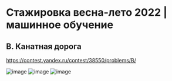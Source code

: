 # Стажировка весна-лето 2022 | машинное обучение

## B. Канатная дорога

https://contest.yandex.ru/contest/38550/problems/B/

![image](https://user-images.githubusercontent.com/111676263/185988589-5acaa735-134f-45a1-b958-bf15a49aede0.png)
![image](https://user-images.githubusercontent.com/111676263/185988636-2a94565d-1f35-440a-9465-dd17d2dc962e.png)
![image](https://user-images.githubusercontent.com/111676263/185988681-c62edccb-5e21-4f0e-b63f-b1cb42d8abe7.png)
